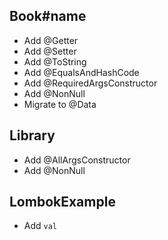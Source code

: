 ## Book#name

+ Add @Getter
+ Add @Setter
+ Add @ToString
+ Add @EqualsAndHashCode
+ Add @RequiredArgsConstructor
+ Add @NonNull
+ Migrate to @Data

## Library

+ Add @AllArgsConstructor
+ Add @NonNull

## LombokExample

+ Add `val`